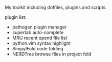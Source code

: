 My toolkit including dotfiles, plugins and scripts.

plugin list:
* pathogen
    plugin manager
* supertab 
    auto-complete
* MRU 
    recent opend file list
* python.vim 
    syntax highlight
* SimpylFold
    code folding
* NERDTree
    browse files in project fold
